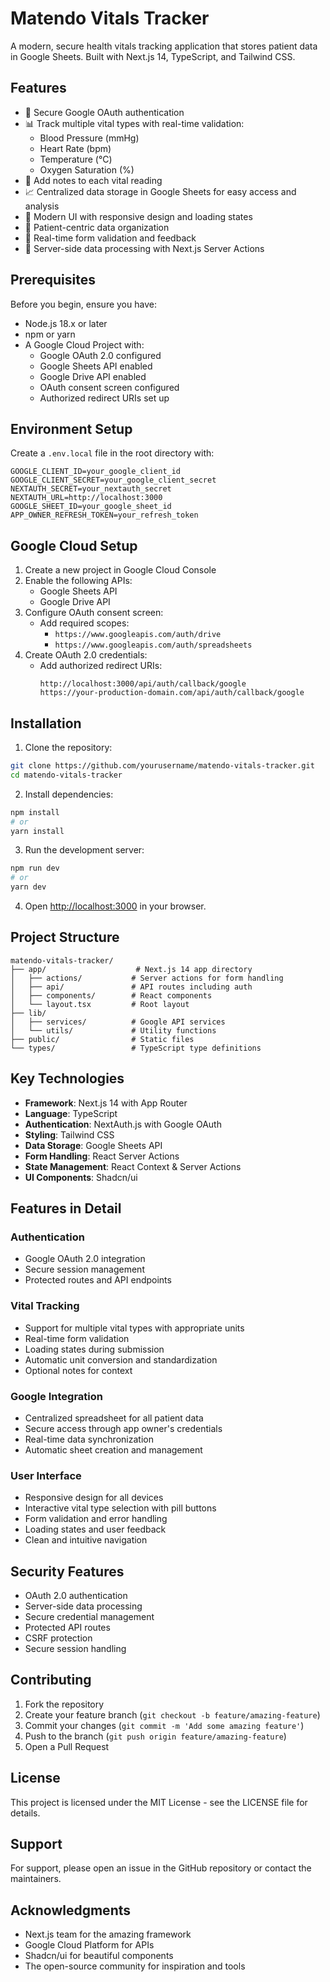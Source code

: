 # Matendo Vitals Tracker

A modern, secure health vitals tracking application that stores patient data in Google Sheets. Built with Next.js 14, TypeScript, and Tailwind CSS.

## Features

- 🔐 Secure Google OAuth authentication
- 📊 Track multiple vital types with real-time validation:
  - Blood Pressure (mmHg)
  - Heart Rate (bpm)
  - Temperature (°C)
  - Oxygen Saturation (%)
- 📝 Add notes to each vital reading
- 📈 Centralized data storage in Google Sheets for easy access and analysis
- 🎨 Modern UI with responsive design and loading states
- 🌙 Patient-centric data organization
- 🔄 Real-time form validation and feedback
- 🚀 Server-side data processing with Next.js Server Actions

## Prerequisites

Before you begin, ensure you have:

- Node.js 18.x or later
- npm or yarn
- A Google Cloud Project with:
  - Google OAuth 2.0 configured
  - Google Sheets API enabled
  - Google Drive API enabled
  - OAuth consent screen configured
  - Authorized redirect URIs set up

## Environment Setup

Create a `.env.local` file in the root directory with:

```env
GOOGLE_CLIENT_ID=your_google_client_id
GOOGLE_CLIENT_SECRET=your_google_client_secret
NEXTAUTH_SECRET=your_nextauth_secret
NEXTAUTH_URL=http://localhost:3000
GOOGLE_SHEET_ID=your_google_sheet_id
APP_OWNER_REFRESH_TOKEN=your_refresh_token
```

## Google Cloud Setup

1. Create a new project in Google Cloud Console
2. Enable the following APIs:
   - Google Sheets API
   - Google Drive API
3. Configure OAuth consent screen:
   - Add required scopes:
     - `https://www.googleapis.com/auth/drive`
     - `https://www.googleapis.com/auth/spreadsheets`
4. Create OAuth 2.0 credentials:
   - Add authorized redirect URIs:
     ```
     http://localhost:3000/api/auth/callback/google
     https://your-production-domain.com/api/auth/callback/google
     ```

## Installation

1. Clone the repository:
```bash
git clone https://github.com/yourusername/matendo-vitals-tracker.git
cd matendo-vitals-tracker
```

2. Install dependencies:
```bash
npm install
# or
yarn install
```

3. Run the development server:
```bash
npm run dev
# or
yarn dev
```

4. Open [http://localhost:3000](http://localhost:3000) in your browser.

## Project Structure

```
matendo-vitals-tracker/
├── app/                    # Next.js 14 app directory
│   ├── actions/           # Server actions for form handling
│   ├── api/               # API routes including auth
│   ├── components/        # React components
│   └── layout.tsx         # Root layout
├── lib/
│   ├── services/          # Google API services
│   └── utils/             # Utility functions
├── public/                # Static files
└── types/                 # TypeScript type definitions
```

## Key Technologies

- **Framework**: Next.js 14 with App Router
- **Language**: TypeScript
- **Authentication**: NextAuth.js with Google OAuth
- **Styling**: Tailwind CSS
- **Data Storage**: Google Sheets API
- **Form Handling**: React Server Actions
- **State Management**: React Context & Server Actions
- **UI Components**: Shadcn/ui

## Features in Detail

### Authentication
- Google OAuth 2.0 integration
- Secure session management
- Protected routes and API endpoints

### Vital Tracking
- Support for multiple vital types with appropriate units
- Real-time form validation
- Loading states during submission
- Automatic unit conversion and standardization
- Optional notes for context

### Google Integration
- Centralized spreadsheet for all patient data
- Secure access through app owner's credentials
- Real-time data synchronization
- Automatic sheet creation and management

### User Interface
- Responsive design for all devices
- Interactive vital type selection with pill buttons
- Form validation and error handling
- Loading states and user feedback
- Clean and intuitive navigation

## Security Features

- OAuth 2.0 authentication
- Server-side data processing
- Secure credential management
- Protected API routes
- CSRF protection
- Secure session handling

## Contributing

1. Fork the repository
2. Create your feature branch (`git checkout -b feature/amazing-feature`)
3. Commit your changes (`git commit -m 'Add some amazing feature'`)
4. Push to the branch (`git push origin feature/amazing-feature`)
5. Open a Pull Request

## License

This project is licensed under the MIT License - see the LICENSE file for details.

## Support

For support, please open an issue in the GitHub repository or contact the maintainers.

## Acknowledgments

- Next.js team for the amazing framework
- Google Cloud Platform for APIs
- Shadcn/ui for beautiful components
- The open-source community for inspiration and tools
